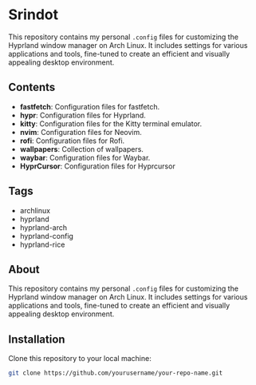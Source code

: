 # Srindot

This repository contains my personal `.config` files for customizing the Hyprland window manager on Arch Linux. It includes settings for various applications and tools, fine-tuned to create an efficient and visually appealing desktop environment.

## Contents

- **fastfetch**: Configuration files for fastfetch.
- **hypr**: Configuration files for Hyprland.
- **kitty**: Configuration files for the Kitty terminal emulator.
- **nvim**: Configuration files for Neovim.
- **rofi**: Configuration files for Rofi.
- **wallpapers**: Collection of wallpapers.
- **waybar**: Configuration files for Waybar.
- **HyprCursor**: Configuration files for Hyprcursor
## Tags

- archlinux
- hyprland
- hyprland-arch
- hyprland-config
- hyprland-rice

## About

This repository contains my personal `.config` files for customizing the Hyprland window manager on Arch Linux. It includes settings for various applications and tools, fine-tuned to create an efficient and visually appealing desktop environment.

## Installation
Clone this repository to your local machine: 
```bash
git clone https://github.com/yourusername/your-repo-name.git
